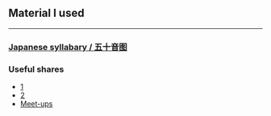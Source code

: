## Material I used

---
### [Japanese syllabary / 五十音图](https://www.bilibili.com/video/BV1BC4y1h7wt?p=2)
### Useful shares
- [1](https://www.douban.com/group/topic/34804479/)
- [2](https://www.jianshu.com/p/40cbe6a079b3)
- [Meet-ups](https://www.meetup.com/ohanasi-kagawa-dallas/events/286503783/)